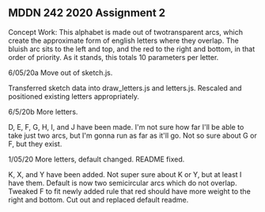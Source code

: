 ## MDDN 242 2020 Assignment 2

Concept Work:
This alphabet is made out of twotransparent arcs, which create the approximate form of english letters where they overlap. The bluish arc sits to the left and top, and the red to the right and bottom, in that order of priority. As it stands, this totals 10 parameters per letter.

6/05/20a
Move out of sketch.js.

Transferred sketch data into draw_letters.js and letters.js. Rescaled and positioned existing letters appropriately.


6/5/20b
More letters.

D, E, F, G, H, I, and J have been made. I'm not sure how far I'll be able to take just two arcs, but I'm gonna run as far as it'll go. Not so sure about G or F, but they exist.


1/05/20
More letters, default changed. README fixed.

K, X, and Y have been added. Not super sure about K or Y, but at least I have them. Default is now two semicircular arcs which do not overlap. Tweaked F to fit newly added rule that red should have more weight to the right and bottom. Cut out and replaced default readme.
